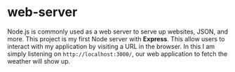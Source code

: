 # web-server
Node.js is commonly used as a web server to serve up websites, JSON, and more. This project is my first Node server with **Express**. This allow users to interact with my application by visiting a URL in the browser.
In this I am simply listening on `http://localhost:3000/`, our web application to fetch the weather will show up.
